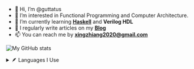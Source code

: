 - 👋 Hi, I’m @guttatus
- 👀 I’m interested in Functional Programming and Computer Architecture.
- 🌱 I’m currently learning [**Haskell**](https://www.haskell.org/) and **Verilog HDL**
- 📝 I regularly write articles on my [**Blog**](https://guttatus.github.io/)
- 📫 You can reach me by **xingzhiang2020@gmail.com**

![My GitHub stats](https://github-readme-stats.vercel.app/api?username=guttatus&show_icons=true&theme=material-palenight)



<details>
  <summary>
   🪶  Languages I Use
  </summary>
  <br/>
  <img src="https://github-readme-stats.vercel.app/api/top-langs/?username=guttatus&theme=material-palenight"/>
</details>
